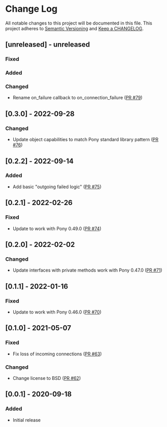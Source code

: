 # Change Log

All notable changes to this project will be documented in this file. This project adheres to [Semantic Versioning](http://semver.org/) and [Keep a CHANGELOG](http://keepachangelog.com/).

## [unreleased] - unreleased

### Fixed


### Added


### Changed

- Rename on_failure callback to on_connection_failure ([PR #79](https://github.com/seantallen-org/lori/pull/79))

## [0.3.0] - 2022-09-28

### Changed

- Update object capabilities to match Pony standard library pattern ([PR #76](https://github.com/seantallen-org/lori/pull/76))

## [0.2.2] - 2022-09-14

### Added

- Add basic "outgoing failed logic" ([PR #75](https://github.com/seantallen-org/lori/pull/75))

## [0.2.1] - 2022-02-26

### Fixed

- Update to work with Pony 0.49.0 ([PR #74](https://github.com/seantallen-org/lori/pull/74))

## [0.2.0] - 2022-02-02

### Changed

- Update interfaces with private methods work with Pony 0.47.0 ([PR #71](https://github.com/seantallen-org/lori/pull/71))

## [0.1.1] - 2022-01-16

### Fixed

- Update to work with Pony 0.46.0 ([PR #70](https://github.com/seantallen-org/lori/pull/70))

## [0.1.0] - 2021-05-07

### Fixed

- Fix loss of incoming connections ([PR #63](https://github.com/seantallen-org/lori/pull/63))

### Changed

- Change license to BSD ([PR #62](https://github.com/seantallen-org/lori/pull/62))

## [0.0.1] - 2020-09-18

### Added

- Initial release

